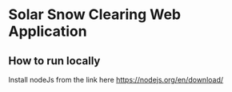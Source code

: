 # Solar Snow Clearing Web Application

## How to run locally

Install nodeJs from the link here
https://nodejs.org/en/download/

